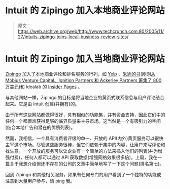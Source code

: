 # Intuit 的 Zipingo 加入本地商业评论网站

> 原文：<https://web.archive.org/web/http://www.techcrunch.com:80/2005/11/27/intuits-zipingo-joins-local-business-review-sites/>

# Intuit 的 Zipingo 加入当地商业评论网站

 [Zipingo](https://web.archive.org/web/20220517173345/http://www.zipingo.com/) 加入了本地商业评论和排名服务的行列，如 [Yelp](https://web.archive.org/web/20220517173345/http://www.beta.techcrunch.com/2005/10/12/yelps-local-reviews/) 、[朱迪的书](https://web.archive.org/web/20220517173345/http://www.beta.techcrunch.com/2005/07/15/profile-judys-book/)(刚刚[从 Mobius Venture Capital、Ignition Partners 和 Ackerley Partners 筹集了 800 万美元](https://web.archive.org/web/20220517173345/http://seattle.judysbook.com/pressRelease111605.aspx))和 idealab 的 [Insider Pages](https://web.archive.org/web/20220517173345/http://www.insiderpages.com/) 。

与其他网站一样，Zipingo 的目标是将当地企业的黄页式联系信息与用户评论结合起来。它是由 Intuit 创建(并拥有)的。

由于所有这些网站都做得很好，具有相似的功能集，并有资金支持，因此它们中的任何一个都很难获得足够的临界质量来主导市场。这当然是一个有吸引力的空间(结合本地广告和潜在的优质列表)。

然而，我相信，一个具有消费者评级的单一、开放的 API(内外)黄页服务可以很快主宰这个市场。尽管这些服务很棒，但它们依赖于集中的内容，让用户来写评论和找生意。一个开放的服务可以让企业有一个简单的方法来插入他们的列表(并为增强付费)，任何人都可以通过 API 获取数据(增强网络效果很多倍)。上周，我在一篇关于我想介绍但还不存在的公司的文章中简单地写了一下这个问题(排名第七)。

回到 Zipingo 和其他相关服务，如果有任何专门的用户看到了一个独特的功能或注意到大量用户参与，请 ping 我。